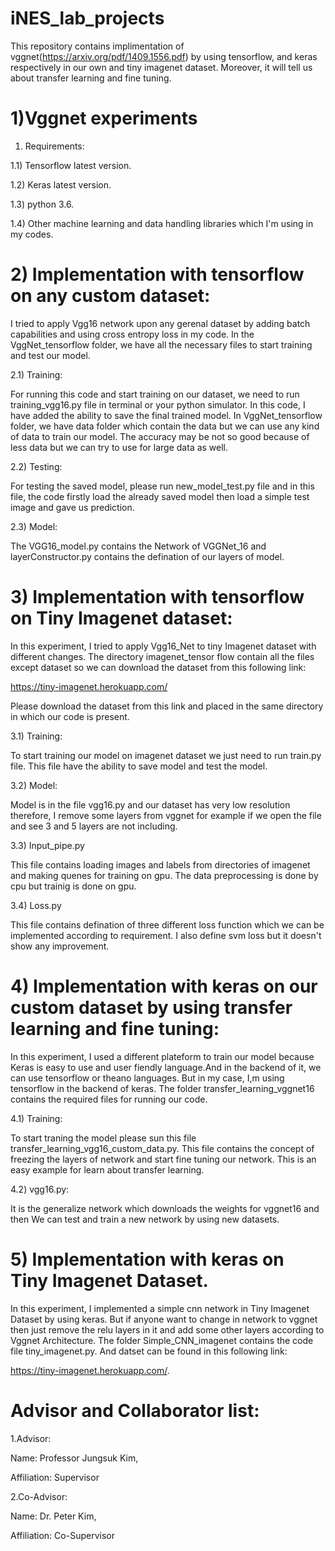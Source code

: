 # iNES_lab_projects
This repository contains implimentation of vggnet(https://arxiv.org/pdf/1409.1556.pdf) by using tensorflow, and keras respectively in our own and tiny imagenet dataset. Moreover, it will tell us about transfer learning and fine tuning.
# 1)Vggnet experiments

1) Requirements:

 1.1) Tensorflow latest version.

 1.2) Keras latest version.

 1.3) python 3.6.

 1.4) Other machine learning and data handling libraries which I'm using in my codes.

# 2) Implementation with tensorflow on any custom dataset:

I tried to apply Vgg16 network upon any gerenal dataset by adding batch capabilities and using cross entropy loss in my code.
In the VggNet_tensorflow folder, we have all the necessary files to start training and test our model.

 2.1) Training:

  For running this code and start training on our dataset, we need to run training_vgg16.py file in terminal or your python
  simulator. In this code, I have added the ability to save the final trained model. In VggNet_tensorflow folder, we have data
  folder which contain the data but we can use any kind of data to train our model. The accuracy may be not so good because of 
  less data but we can try to use for large data as well.

 2.2) Testing: 

  For testing the saved model, please run new_model_test.py file and in this file, the code firstly load the already saved model 
  then load a simple test image and gave us prediction.

 2.3) Model:

  The VGG16_model.py contains the Network of VGGNet_16 and layerConstructor.py contains the defination of our layers of model.

# 3) Implementation with tensorflow on Tiny Imagenet dataset:

In this experiment, I tried to apply Vgg16_Net to tiny Imagenet dataset with different changes. The directory imagenet_tensor flow contain all the files except dataset so we can download the dataset from this following link: 

https://tiny-imagenet.herokuapp.com/

Please download the dataset from this link and placed in the same directory in which our code is present.

 3.1) Training:
 
  To start training our model on imagenet dataset we just need to run train.py file. This file have the ability to save model and
  test the model.
  
 3.2) Model:
 
  Model is in the file vgg16.py and our dataset has very low resolution therefore, I remove some layers from vggnet for example
  if we open the file and see 3 and 5 layers are not including. 
 
 3.3) Input_pipe.py
 
  This file contains loading images and labels from directories of imagenet and making quenes for training on gpu. The data
  preprocessing is done by cpu but trainig is done on gpu.
 
 3.4) Loss.py
 
  This file contains defination of three different loss function which we can be implemented according to requirement.
  I also define svm loss but it doesn't show any improvement.
  
# 4) Implementation with keras on our custom dataset by using transfer learning and fine tuning:

 In this experiment, I used a different plateform to train our model because Keras is easy to use and user fiendly language.And in the backend of it, we can use tensorflow or theano languages. But in my case, I,m using tensorflow in the backend of keras. The folder transfer_learning_vggnet16 contains the required files for running our code. 
 
 4.1) Training:
 
 To start traning the model please sun this file transfer_learning_vgg16_custom_data.py. This file contains the concept of  
 freezing the layers of network and start fine tuning our network. This is an easy example for learn about transfer learning.
 
 4.2) vgg16.py:
  
  It is the generalize network which downloads the weights for vggnet16 and then We can test and train a new network by using new 
  datasets.
  
# 5) Implementation with keras on Tiny Imagenet Dataset.

In this experiment, I implemented a simple cnn network in Tiny Imagenet Dataset by using keras. But if anyone want to change in network to vggnet then just remove the relu layers in it and add some other layers according to Vggnet Architecture. The folder Simple_CNN_imagenet contains the code file tiny_imagenet.py. And datset can be found in this following link:

https://tiny-imagenet.herokuapp.com/.

# Advisor and Collaborator list:

1.Advisor:

Name: Professor Jungsuk Kim,

Affiliation: Supervisor 

2.Co-Advisor:

Name: Dr. Peter Kim,

Affiliation: Co-Supervisor
